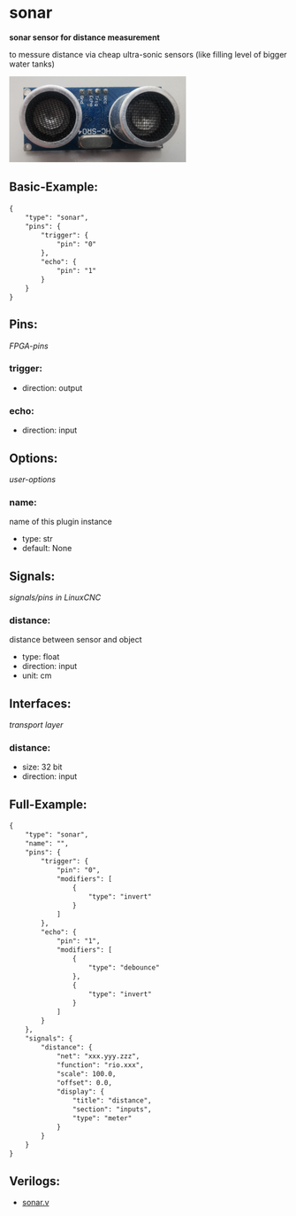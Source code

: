 # sonar
**sonar sensor for distance measurement**

to messure distance via cheap ultra-sonic sensors (like filling level of bigger water tanks)


![image.png](image.png)

## Basic-Example:
```
{
    "type": "sonar",
    "pins": {
        "trigger": {
            "pin": "0"
        },
        "echo": {
            "pin": "1"
        }
    }
}
```

## Pins:
*FPGA-pins*
### trigger:

 * direction: output

### echo:

 * direction: input


## Options:
*user-options*
### name:
name of this plugin instance

 * type: str
 * default: None


## Signals:
*signals/pins in LinuxCNC*
### distance:
distance between sensor and object

 * type: float
 * direction: input
 * unit: cm


## Interfaces:
*transport layer*
### distance:

 * size: 32 bit
 * direction: input


## Full-Example:
```
{
    "type": "sonar",
    "name": "",
    "pins": {
        "trigger": {
            "pin": "0",
            "modifiers": [
                {
                    "type": "invert"
                }
            ]
        },
        "echo": {
            "pin": "1",
            "modifiers": [
                {
                    "type": "debounce"
                },
                {
                    "type": "invert"
                }
            ]
        }
    },
    "signals": {
        "distance": {
            "net": "xxx.yyy.zzz",
            "function": "rio.xxx",
            "scale": 100.0,
            "offset": 0.0,
            "display": {
                "title": "distance",
                "section": "inputs",
                "type": "meter"
            }
        }
    }
}
```

## Verilogs:
 * [sonar.v](sonar.v)
